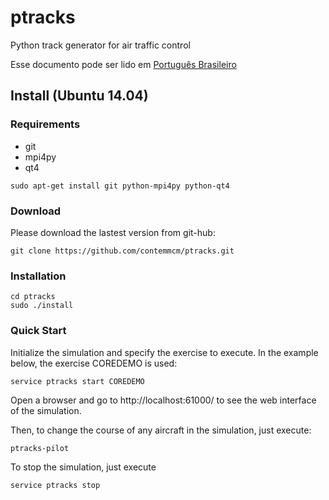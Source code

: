 # ptracks
Python track generator for air traffic control 

Esse documento pode ser lido em [Português Brasileiro](https://github.com/contemmcm/ptracks/blob/master/README_pt-br.md)  

## Install (Ubuntu 14.04)


### Requirements

 * git
 * mpi4py
 * qt4

```
sudo apt-get install git python-mpi4py python-qt4
```

### Download

Please download the lastest version from git-hub:

```
git clone https://github.com/contemmcm/ptracks.git
```

### Installation


```
cd ptracks
sudo ./install
```

### Quick Start

Initialize the simulation and specify the exercise to execute. In the example below, the exercise COREDEMO is used:

```
service ptracks start COREDEMO
```

Open a browser and go to http://localhost:61000/ to see the web interface of the simulation.

Then, to change the course of any aircraft in the simulation, just execute:

```
ptracks-pilot
```

To stop the simulation, just execute

```
service ptracks stop
```
